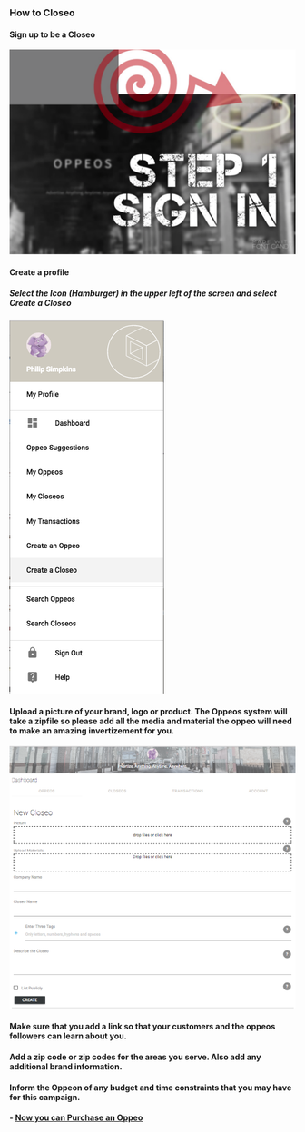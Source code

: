 ### How to Closeo

#### Sign up to be a Closeo

![CloseoSign1](/help/howto/CloseoSign1.png)

#### Create a profile

##### Select the Icon (Hamburger) in the upper left of the screen and select Create a Closeo

![CloseoSign3](/help/howto/CloseoSign3.png)

#### Upload a picture of your brand, logo or product.  The Oppeos system will take a zipfile so please add all the media and material the oppeo will need to make an amazing invertizement for you.

![CloseoSign2](/help/howto/CloeoSign2.png)

#### Make sure that you add a link so that your customers and the oppeos followers can learn about you.

#### Add a zip code or zip codes for the areas you serve.  Also add any additional brand information.

#### Inform the Oppeon of any budget and time constraints that you may have for this campaign.

#### - [Now you can Purchase an Oppeo](/help/now-what/purchase.md)
